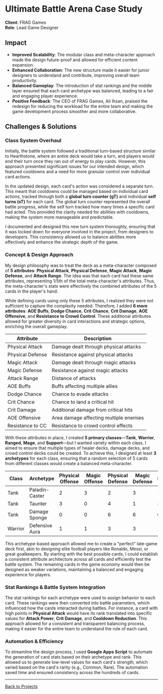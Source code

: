# Ultimate Battle Arena Case Study

**Client**: FRAG Games  
**Role**: Lead Game Designer  

## Impact
- **Improved Scalability**: The modular class and meta-character approach made the design future-proof and allowed for efficient content expansion.
- **Enhanced Collaboration**: The new structure made it easier for junior designers to understand and contribute, improving overall team productivity.
- **Balanced Gameplay**: The introduction of stat rankings and the middle layer ensured that each card archetype was balanced, leading to a fair and engaging player experience.
- **Positive Feedback**: The CEO of FRAG Games, Ali Ihsan, praised the redesign for reducing the workload for the entire team and making the game development process smoother and more collaborative.

## Challenges & Solutions
### Class System Overhaul
Initially, the battle system followed a traditional turn-based structure similar to Hearthstone, where an entire deck would take a turn, and players would end their turn once they ran out of energy to play cards. However, this approach presented significant issues for our intended design, which featured cooldowns and a need for more granular control over individual card actions.

In the updated design, each card's action was considered a separate turn. This meant that cooldowns could be managed based on individual card actions, tracked through both a **global turn counter (gT)** and individual **self turns (sT)** for each card. The global turn counter represented the overall battle progress, while the self turn tracked how many times a specific card had acted. This provided the clarity needed for abilities with cooldowns, making the system more manageable and predictable.

I documented and designed this new turn system thoroughly, ensuring that it was locked down for everyone involved in the project, from designers to developers. This consistency allowed us to balance abilities more effectively and enhance the strategic depth of the game.

### Concept & Design Approach
My design philosophy was to treat the deck as a meta-character composed of **5 attributes**: **Physical Attack**, **Physical Defense**, **Magic Attack**, **Magic Defense**, and **Attack Range**. The idea was that each card had these same attributes, representing 1/5th of the total meta-character's attributes. Thus, the meta-character's stats were effectively the combined attributes of the 5 cards in the player's hand.

While defining cards using only these 5 attributes, I realized they were not sufficient to capture the complexity needed. Therefore, I added **6 more attributes**: **AOE Buffs**, **Dodge Chance**, **Crit Chance**, **Crit Damage**, **AOE Offensive**, and **Resistance to Crowd Control**. These additional attributes allowed for greater diversity in card interactions and strategic options, enriching the overall gameplay.

| Attribute         | Description                           |
|-------------------|---------------------------------------|
| Physical Attack   | Damage dealt through physical attacks |
| Physical Defense  | Resistance against physical attacks   |
| Magic Attack      | Damage dealt through magic attacks    |
| Magic Defense     | Resistance against magic attacks      |
| Attack Range      | Distance of attacks                   |
| AOE Buffs         | Buffs affecting multiple allies       |
| Dodge Chance      | Chance to evade attacks               |
| Crit Chance       | Chance to land a critical hit         |
| Crit Damage       | Additional damage from critical hits  |
| AOE Offensive     | Area damage affecting multiple enemies|
| Resistance to CC  | Resistance to crowd control effects   |

With these attributes in place, I created **5 primary classes**—**Tank**, **Warrior**, **Ranged**, **Mage**, and **Support**—but I wanted variety within each class. I aimed to ensure that multiple types of healer decks, damage decks, and crowd control decks could be created. To achieve this, I designed at least **3 archetypes** for each class, ensuring that a random selection of 5 cards from different classes would create a balanced meta-character.

| Class       | Archetype          | Physical Offense | Magic Offense | Physical Defense | Magic Defense | Speed | AOE Buffs | Dodge Chance | Crit Chance | Crit Damage | AOE Offensive | Resistance to CC |
|-------------|--------------------|------------------|---------------|------------------|---------------|-------|-----------|--------------|-------------|-------------|---------------|------------------|
| Tank        | Paladin-Caster     | 2                | 3             | 2                | 3             | 1     | 3         | 0            | 0           | 0           | 2             | 2                |
| Tank        | Taunter            | 3                | 0             | 4                | 1             | 3     | 1         | 2            | 0           | 0           | 2             | 2                |
| Tank        | Damage Sponge      | 0                | 0             | 6                | 6             | 0     | 0         | 0            | 0           | 0           | 0             | 6                |
| Warrior     | Defensive Aura     | 1                | 1             | 3                | 3             | 1     | 5         | 0            | 0           | 0           | 1             | 3                |

This archetype-based approach allowed me to create a "perfect" late-game deck first, akin to designing elite football players like Ronaldo, Messi, or great goalkeepers. By starting with the best possible cards, I could establish a consistent attribute architecture across all cards and efficiently test the battle system. The remaining cards in the game economy would then be designed as weaker variations, maintaining a balanced and engaging experience for players.

### Stat Rankings & Battle System Integration
The stat rankings for each archetype were used to assign behavior to each card. These rankings were then converted into battle parameters, which influenced how the cards interacted during battles. For instance, a card with high points in **Physical Attack** would have its rank translated into specific values for **Attack Power**, **Crit Damage**, and **Cooldown Reduction**. This approach allowed for a consistent and transparent balancing process, making it easier for the entire team to understand the role of each card.

### Automation & Efficiency
To streamline the design process, I used **Google Apps Script** to automate the generation of card stats based on their archetype and rank. This allowed us to generate low-level values for each card's strength, which varied based on the card's rarity (e.g., Common, Rare). The automation saved time and ensured consistency across the hundreds of cards.

---

[Back to Projects](./projects.md)
